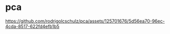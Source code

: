 # pca



https://github.com/rodrigolcschulz/pca/assets/125701676/5d56ea70-96ec-4cda-8517-622fd4efb1b5


